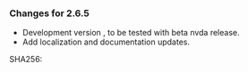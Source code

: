 ### Changes for 2.6.5 ###

*	Development version , to be tested with beta nvda release.
*	Add localization and documentation updates.

SHA256: 